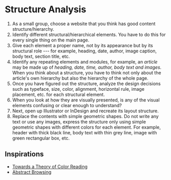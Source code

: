 # Structure Analysis

1. As a small group, choose a website that you think has good content structure/hierarchy.
1. Identify different structural/hierarchical elements. You have to do this for every single thing on the main page.
1. Give each element a proper name, not by its appearance but by its structural role --- for example, heading, date, author, image caption, body text, section title, etc.
1. Identify any repeating elements and modules, for example, an *article* may be made up of *heading, date, time, author, body text and images.* When you think about a structure, you have to think not only about the article's own hierarchy but also the hierarchy of the whole page. 
1. Once you have figured out the structure, analyze the design decisions such as typeface, size, color, alignment, horizontal rule, image placement, etc. for each structural element.
1. When you look at how they are visually presented, is any of the visual elements confusing or clear enough to understand?
1. Next, open up Illustrator or InDesign and recreate its layout structure.
1. Replace the contents with simple geometric shapes. Do not write any text or use any images, express the structure only using simple geometric shapes with different colors for each element. For example, header with thick black line, body text with thin grey line, image with green rectangular box, etc. 

## Inspirations
- [Towards a Theory of Color Reading](http://www.stephaniesyjuco.com/projects/towards-a-new-theory-of-color-reading-el-dia-houston-forward-times-manila-headline)
- [Abstract Browsing](http://www.abstractbrowsing.net)
